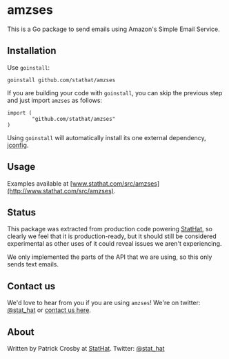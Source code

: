 amzses
======

This is a Go package to send emails using Amazon's Simple Email Service.

Installation
------------

Use `goinstall`:

    goinstall github.com/stathat/amzses

If you are building your code with `goinstall`, you can skip the previous step and just
import `amzses` as follows:

    import (
            "github.com/stathat/amzses"
    )

Using `goinstall` will automatically install its one external dependency,
[jconfig](http://www.stathat.com/src/jconfig).

Usage
-----

Examples available at [www.stathat.com/src/amzses](http://www.stathat.com/src/amzses).

Status
------

This package was extracted from production code powering [StatHat](http://www.stathat.com),
so clearly we feel that it is production-ready, but it should still be considered
experimental as other uses of it could reveal issues we aren't experiencing.

We only implemented the parts of the API that we are using, so this only sends text emails.

Contact us
----------

We'd love to hear from you if you are using `amzses`!  We're on twitter: [@stat_hat](http://twitter.com/stat_hat) or [contact us here](http://www.stathat.com/docs/contact).

About
-----

Written by Patrick Crosby at [StatHat](http://www.stathat.com).  Twitter:  [@stat_hat](http://twitter.com/stat_hat)
